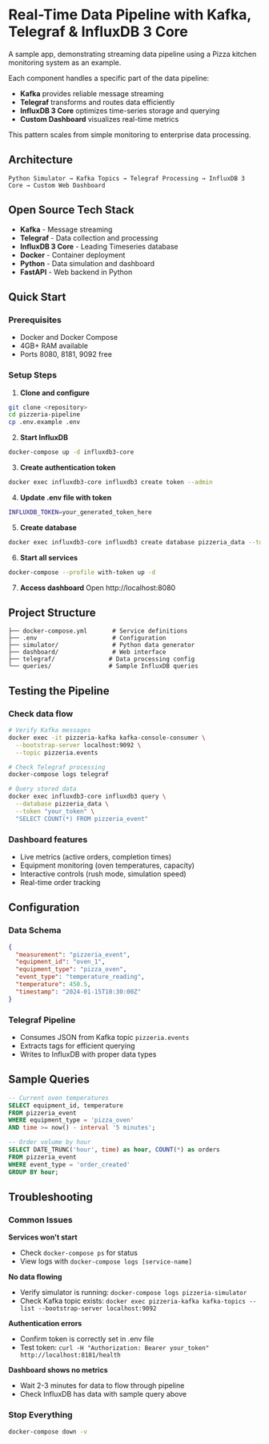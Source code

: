 # Real-Time Data Pipeline with Kafka, Telegraf & InfluxDB 3 Core

A sample app, demonstrating streaming data pipeline using a Pizza kitchen monitoring system as an example. 

Each component handles a specific part of the data pipeline:
- **Kafka** provides reliable message streaming
- **Telegraf** transforms and routes data efficiently  
- **InfluxDB 3 Core** optimizes time-series storage and querying
- **Custom Dashboard** visualizes real-time metrics

This pattern scales from simple monitoring to enterprise data processing.

## Architecture

```
Python Simulator → Kafka Topics → Telegraf Processing → InfluxDB 3 Core → Custom Web Dashboard
```

## Open Source Tech Stack

- **Kafka** - Message streaming
- **Telegraf** - Data collection and processing  
- **InfluxDB 3 Core** - Leading Timeseries database
- **Docker** - Container deployment
- **Python** - Data simulation and dashboard
- **FastAPI** - Web backend in Python

## Quick Start

### Prerequisites
- Docker and Docker Compose
- 4GB+ RAM available
- Ports 8080, 8181, 9092 free

### Setup Steps

1. **Clone and configure**
```bash
git clone <repository>
cd pizzeria-pipeline
cp .env.example .env
```

2. **Start InfluxDB**
```bash
docker-compose up -d influxdb3-core
```

3. **Create authentication token**
```bash
docker exec influxdb3-core influxdb3 create token --admin
```

4. **Update .env file with token**
```bash
INFLUXDB_TOKEN=your_generated_token_here
```

5. **Create database**
```bash
docker exec influxdb3-core influxdb3 create database pizzeria_data --token "your_token"
```

6. **Start all services**
```bash
docker-compose --profile with-token up -d
```

7. **Access dashboard**
Open http://localhost:8080

## Project Structure

```
├── docker-compose.yml       # Service definitions
├── .env                     # Configuration
├── simulator/               # Python data generator
├── dashboard/               # Web interface
├── telegraf/               # Data processing config
└── queries/                # Sample InfluxDB queries
```

## Testing the Pipeline

### Check data flow
```bash
# Verify Kafka messages
docker exec -it pizzeria-kafka kafka-console-consumer \
  --bootstrap-server localhost:9092 \
  --topic pizzeria.events

# Check Telegraf processing
docker-compose logs telegraf

# Query stored data
docker exec influxdb3-core influxdb3 query \
  --database pizzeria_data \
  --token "your_token" \
  "SELECT COUNT(*) FROM pizzeria_event"
```

### Dashboard features
- Live metrics (active orders, completion times)
- Equipment monitoring (oven temperatures, capacity)
- Interactive controls (rush mode, simulation speed)
- Real-time order tracking

## Configuration

### Data Schema
```json
{
  "measurement": "pizzeria_event",
  "equipment_id": "oven_1",
  "equipment_type": "pizza_oven",
  "event_type": "temperature_reading",
  "temperature": 450.5,
  "timestamp": "2024-01-15T10:30:00Z"
}
```

### Telegraf Pipeline
- Consumes JSON from Kafka topic `pizzeria.events`
- Extracts tags for efficient querying
- Writes to InfluxDB with proper data types

## Sample Queries

```sql
-- Current oven temperatures
SELECT equipment_id, temperature 
FROM pizzeria_event 
WHERE equipment_type = 'pizza_oven'
AND time >= now() - interval '5 minutes';

-- Order volume by hour
SELECT DATE_TRUNC('hour', time) as hour, COUNT(*) as orders
FROM pizzeria_event
WHERE event_type = 'order_created'
GROUP BY hour;
```

## Troubleshooting

### Common Issues

**Services won't start**
- Check `docker-compose ps` for status
- View logs with `docker-compose logs [service-name]`

**No data flowing**
- Verify simulator is running: `docker-compose logs pizzeria-simulator`
- Check Kafka topic exists: `docker exec pizzeria-kafka kafka-topics --list --bootstrap-server localhost:9092`

**Authentication errors**
- Confirm token is correctly set in .env file
- Test token: `curl -H "Authorization: Bearer your_token" http://localhost:8181/health`

**Dashboard shows no metrics**
- Wait 2-3 minutes for data to flow through pipeline
- Check InfluxDB has data with sample query above

### Stop Everything
```bash
docker-compose down -v
```
